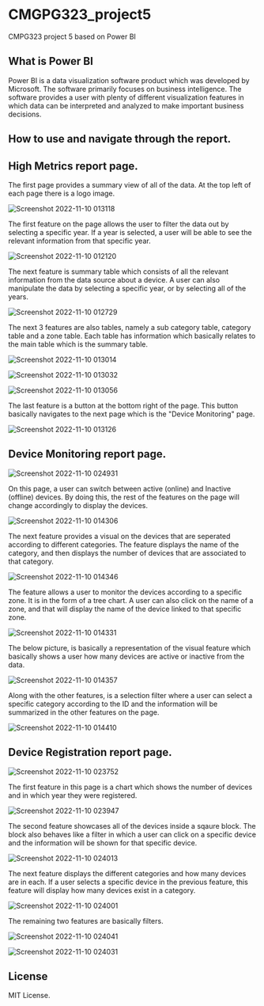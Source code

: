 # CMGPG323_project5
CMPG323 project 5 based on Power BI

## What is Power BI
Power BI is a data visualization software product which was developed by Microsoft. The software primarily focuses on business intelligence. The software provides a user with plenty of different visualization features in which data can be interpreted and analyzed to make important business decisions.

## How to use and navigate through the report.
## High Metrics report page.


The first page provides a summary view of all of the data. At the top left of each page there is a logo image.


![Screenshot 2022-11-10 013118](https://user-images.githubusercontent.com/110536628/200964520-b96e40dd-ba44-435f-8d68-33018d506566.png)


The first feature on the page allows the user to filter the data out by selecting a specific year. If a year is selected, a user will be able to see the relevant information from that specific year. 


![Screenshot 2022-11-10 012120](https://user-images.githubusercontent.com/110536628/200963238-fe170961-d7ef-4baa-98c8-932a3b535f14.png)

The next feature is summary table which consists of all the relevant information from the data source about a device. A user can also manipulate the data by selecting a specific year, or by selecting all of the years. 

![Screenshot 2022-11-10 012729](https://user-images.githubusercontent.com/110536628/200963914-d710836f-d628-43ee-b25d-dc87854e761d.png)

The next 3 features are also tables, namely a sub category table, category table and a zone table. Each table has information which basically relates to the main table which is the summary table. 

![Screenshot 2022-11-10 013014](https://user-images.githubusercontent.com/110536628/200964433-b9f449d8-6d88-4ebc-baff-d67dc156d7ad.png)


![Screenshot 2022-11-10 013032](https://user-images.githubusercontent.com/110536628/200964448-a626192b-0337-4ded-a7ad-cd73abb73322.png)


![Screenshot 2022-11-10 013056](https://user-images.githubusercontent.com/110536628/200964482-71dca5c6-ea68-4f22-a80f-f93c0e1daedc.png)

The last feature is a button at the bottom right of the page. This button basically navigates to the next page which is the "Device Monitoring" page.

![Screenshot 2022-11-10 013126](https://user-images.githubusercontent.com/110536628/200964761-e76da8ce-3674-4449-ac29-7e761595877d.png)


## Device Monitoring report page.


![Screenshot 2022-11-10 024931](https://user-images.githubusercontent.com/110536628/200973355-e5f0f53b-b55f-44bc-8307-76ed14a55437.png)


On this page, a user can switch between active (online) and Inactive (offline) devices. By doing this, the rest of the features on the page will change accordingly to display the devices. 


![Screenshot 2022-11-10 014306](https://user-images.githubusercontent.com/110536628/200965843-8b3fd68a-30d3-4a08-bbe1-280c044a6155.png)

The next feature provides a visual on the devices that are seperated according to different categories. The feature displays the name of the category, and then displays the number of devices that are associated to that category. 


![Screenshot 2022-11-10 014346](https://user-images.githubusercontent.com/110536628/200966041-a2627246-cf08-4237-a92a-06d872986040.png)


The feature allows a user to monitor the devices according to a specific zone. It is in the form of a tree chart. A user can also click on the name of a zone, and that will display the name of the device linked to that specific zone. 


![Screenshot 2022-11-10 014331](https://user-images.githubusercontent.com/110536628/200966509-9bb58c98-0b77-4983-b63b-aa6da3cbc726.png)

The below picture, is basically a representation of the visual feature which basically shows a user how many devices are active or inactive from the data. 


![Screenshot 2022-11-10 014357](https://user-images.githubusercontent.com/110536628/200966688-63e80f48-cf36-4a7f-a4ca-5e4c47d25129.png)


Along with the other features, is a selection filter where a user can select a specific category according to the ID and the information will be summarized in the other features on the page. 


![Screenshot 2022-11-10 014410](https://user-images.githubusercontent.com/110536628/200966847-e15fad9b-118e-4f41-abeb-17d758737c8f.png)

## Device Registration report page.

![Screenshot 2022-11-10 023752](https://user-images.githubusercontent.com/110536628/200973255-6ad22fc2-d7be-4410-8129-cbcc43e5f8b8.png)


The first feature in this page is a chart which shows the number of devices and in which year they were registered. 


![Screenshot 2022-11-10 023947](https://user-images.githubusercontent.com/110536628/200972921-6ea49054-2c67-4a1f-a12f-b675ec42083b.png)


The second feature showcases all of the devices inside a sqaure block. The block also behaves like a filter in which a user can click on a specific device and the information will be shown for that specific device. 


![Screenshot 2022-11-10 024013](https://user-images.githubusercontent.com/110536628/200972954-bfa7aeb8-116a-4218-8c0f-08c1e56188a2.png)


The next feature displays the different categories and how many devices are in each. If a user selects a specific device in the previous feature, this feature will display how many devices exist in a category. 


![Screenshot 2022-11-10 024001](https://user-images.githubusercontent.com/110536628/200972974-90c54c57-5675-48be-b324-595bc2f57f67.png)


The remaining two features are basically filters. 

![Screenshot 2022-11-10 024041](https://user-images.githubusercontent.com/110536628/200973025-7736156a-ea2d-48ab-8c4f-50e083406f2e.png)

![Screenshot 2022-11-10 024031](https://user-images.githubusercontent.com/110536628/200973031-08fad407-7ccb-4819-a200-4838773a74bd.png)


## License
MIT License.
